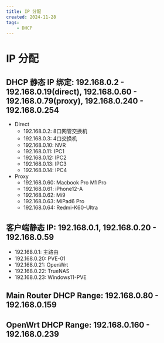 ```yaml
---
title: IP 分配
created: 2024-11-28
tags:
    - DHCP
---
```


# IP 分配

## DHCP 静态 IP  绑定: 192.168.0.2 - 192.168.0.19(direct), 192.168.0.60 - 192.168.0.79(proxy), 192.168.0.240 - 192.168.0.254

- Direct
    - 192.168.0.2: 8口网管交换机
    - 192.168.0.3: 4口交换机
    - 192.168.0.10: NVR
    - 192.168.0.11: IPC1
    - 192.168.0.12: IPC2
    - 192.168.0.13: IPC3
    - 192.168.0.14: IPC4
- Proxy
    - 192.168.0.60: Macbook Pro M1 Pro
    - 192.168.0.61: iPhone12-A
    - 192.168.0.62: Mi9
    - 192.168.0.63: MiPad6 Pro
    - 192.168.0.64: Redmi-K60-Ultra

## 客户端静态 IP: 192.168.0.1, 192.168.0.20 - 192.168.0.59

- 192.168.0.1: 主路由
- 192.168.0.20: PVE-01
- 192.168.0.21: OpenWrt
- 192.168.0.22: TrueNAS
- 192.168.0.23: Windows11-PVE

## Main Router DHCP Range: 192.168.0.80 - 192.168.0.159

## OpenWrt DHCP Range: 192.168.0.160 - 192.168.0.239
